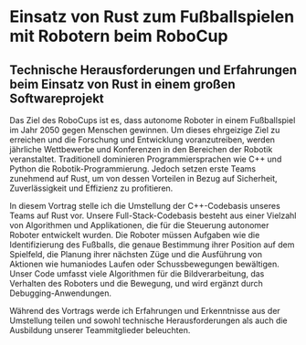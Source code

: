 # Einsatz von Rust zum Fußballspielen mit Robotern beim RoboCup

## Technische Herausforderungen und Erfahrungen beim Einsatz von Rust in einem großen Softwareprojekt

Das Ziel des RoboCups ist es, dass autonome Roboter in einem Fußballspiel im Jahr 2050 gegen Menschen gewinnen.
Um dieses ehrgeizige Ziel zu erreichen und die Forschung und Entwicklung voranzutreiben, werden jährliche Wettbewerbe und Konferenzen in den Bereichen der Robotik veranstaltet.
Traditionell dominieren Programmiersprachen wie C++ und Python die Robotik-Programmierung.
Jedoch setzen erste Teams zunehmend auf Rust, um von dessen Vorteilen in Bezug auf Sicherheit, Zuverlässigkeit und Effizienz zu profitieren.

In diesem Vortrag stelle ich die Umstellung der C++-Codebasis unseres Teams auf Rust vor.
Unsere Full-Stack-Codebasis besteht aus einer Vielzahl von Algorithmen und Applikationen, die für die Steuerung autonomer Roboter entwickelt wurden.
Die Roboter müssen Aufgaben wie die Identifizierung des Fußballs, die genaue Bestimmung ihrer Position auf dem Spielfeld, die Planung ihrer nächsten Züge und die Ausführung von Aktionen wie humaniodes Laufen oder Schussbewegungen bewältigen.
Unser Code umfasst viele Algorithmen für die Bildverarbeitung, das Verhalten des Roboters und die Bewegung, und wird ergänzt durch Debugging-Anwendungen.

Während des Vortrags werde ich Erfahrungen und Erkenntnisse aus der Umstellung teilen und sowohl technische Herausforderungen als auch die Ausbildung unserer Teammitglieder beleuchten.
